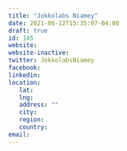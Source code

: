 ```yaml
---
title: "Jokkolabs Niamey"
date: 2021-06-12T15:35:07-04:00
draft: true
id: 145
website: 
website-inactive: 
twitter: JokkolabsNiamey
facebook: 
linkedin: 
location: 
   lat: 
   lng: 
   address: ""
   city: 
   region: 
   country: 
email: 
---
```


